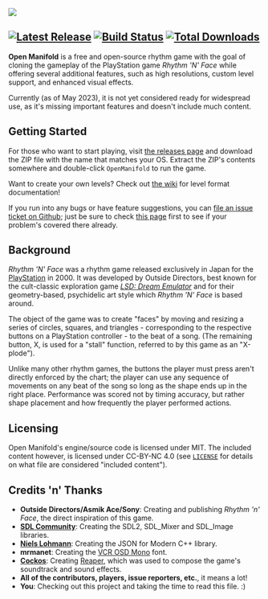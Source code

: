 ![](https://raw.githubusercontent.com/open-manifold/Open-Manifold/main/res/readme_logo.svg)

[![Latest Release](https://img.shields.io/github/v/release/open-manifold/Open-Manifold?style=plastic)](https://github.com/open-manifold/Open-Manifold/releases/latest)
[![Build Status](https://img.shields.io/github/actions/workflow/status/open-manifold/Open-Manifold/makefile.yaml?style=plastic)](https://github.com/open-manifold/Open-Manifold/actions/workflows/makefile.yaml)
[![Total Downloads](https://img.shields.io/github/downloads/open-manifold/Open-Manifold/total?style=plastic)](https://github.com/open-manifold/Open-Manifold/releases/)
---

**Open Manifold** is a free and open-source rhythm game with the goal of cloning the gameplay of the PlayStation game *Rhythm 'N' Face* while offering several additional features, such as high resolutions, custom level support, and enhanced visual effects.

Currently (as of May 2023), it is not yet considered ready for widespread use, as it's missing important features and doesn't include much content.

## Getting Started
For those who want to start playing, visit [the releases page](https://github.com/open-manifold/Open-Manifold/releases/latest) and download the ZIP file with the name that matches your OS. Extract the ZIP's contents somewhere and double-click `OpenManifold` to run the game.

Want to create your own levels? Check out [the wiki](https://github.com/open-manifold/Open-Manifold/wiki) for level format documentation!

If you run into any bugs or have feature suggestions, you can [file an issue ticket on Github](https://github.com/open-manifold/Open-Manifold/issues); just be sure to check [this page](https://github.com/open-manifold/Open-Manifold/wiki/Troubleshooting#common-issues) first to see if your problem's covered there already.

## Background

*Rhythm 'N' Face* was a rhythm game released exclusively in Japan for the [PlayStation](https://en.wikipedia.org/wiki/PlayStation_%28console%29) in 2000. It was developed by Outside Directors, best known for the cult-classic exploration game _[LSD: Dream Emulator](https://en.wikipedia.org/wiki/LSD:_Dream_Emulator)_ and for their geometry-based, psychidelic art style which *Rhythm 'N' Face* is based around.
  
The object of the game was to create "faces" by moving and resizing a series of circles, squares, and triangles - corresponding to the respective buttons on a PlayStation controller - to the beat of a song. (The remaining button, X, is used for a "stall" function, referred to by this game as an "X-plode").

Unlike many other rhythm games, the buttons the player must press aren't directly enforced by the chart; the player can use any sequence of movements on any beat of the song so long as the shape ends up in the right place.  Performance was scored not by timing accuracy, but rather shape placement and how frequently the player performed actions.

## Licensing

Open Manifold's engine/source code is licensed under MIT. The included content however, is licensed under CC-BY-NC 4.0 (see [`LICENSE`](https://raw.githubusercontent.com/open-manifold/Open-Manifold/main/LICENSE) for details on what file are considered "included content").

## Credits 'n' Thanks
 - **Outside Directors/Asmik Ace/Sony**: Creating and publishing *Rhythm 'n' Face*, the direct inspiration of this game.
 - **[SDL Community](https://www.libsdl.org/)**: Creating the SDL2, SDL_Mixer and SDL_Image libraries.
 - **[Niels Lohmann](https://github.com/nlohmann)**: Creating the JSON for Modern C++ library.
 - **mrmanet**: Creating the [VCR OSD Mono](https://www.dafont.com/vcr-osd-mono.font) font.
 - **[Cockos](https://www.cockos.com/)**: Creating [Reaper](https://www.reaper.fm/index.php), which was used to compose the game's soundtrack and sound effects.
 - **All of the contributors, players, issue reporters, etc.**, it means a lot!
 - **You**: Checking out this project and taking the time to read this file. :)
